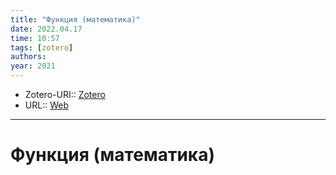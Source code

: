 ```yaml
---
title: "Функция (математика)"
date: 2022.04.17
time: 10:57
tags: [zotero]
authors: 
year: 2021
---
```


- Zotero-URI:: [Zotero](zotero://select/items/@FunkciyaMatematika2021)
- URL:: [Web](https://ru.wikipedia.org/w/index.php?title=%D0%A4%D1%83%D0%BD%D0%BA%D1%86%D0%B8%D1%8F_(%D0%BC%D0%B0%D1%82%D0%B5%D0%BC%D0%B0%D1%82%D0%B8%D0%BA%D0%B0)&oldid=115842578)

---

# Функция (математика)

